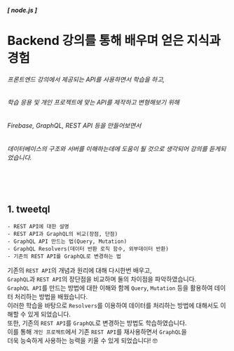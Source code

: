 ***[ node.js ]***
<br>
# Backend 강의를 통해 배우며 얻은 지식과 경험

###### 프론트엔드 강의에서 제공되는 API를 사용하면서 학습을 하고,  
###### 학습 응용 및 개인 프로젝트에 맞는 API를 제작하고 변형해보기 위해
###### Firebase, GraphQL, REST API 등을 만들어보면서
###### 데이터베이스의 구조와 서버를 이해하는데에 도움이 될 것으로 생각되어 강의를 듣게되었습니다.


<br>
<br>


## 1. tweetql
    - REST API에 대한 설명
    - REST API과 GraphQL의 비교(장점, 단점)
    - GraphQL API 만드는 법(Query, Mutation)
    - GraphQL Resolvers(데이터 반환 로직 함수, 외부데이터 반환)
    - 기존의 REST API를 GraphQL로 변경하는 법
기존의 `REST API`의 개념과 원리에 대해 다시한번 배우고,  
`GraphQL`과 `REST API`의 장단점을 비교하며 둘의 차이점을 파악하였습니다.  
`GraphQL API`를 만드는 방법에 대한 이해와 함께 `Query`, `Mutation` 등을 활용하여 데이터 처리하는 방법을 배웠습니다.  
이러한 학습을 바탕으로 `Resolvers`를 이용하여 데이터를 처리하는 방법에 대해서도 이해할 수 있게 되었습니다.  
또한, 기존의 `REST API`를 `GraphQL`로 변경하는 방법도 학습하였습니다.  
이를 통해 `개인 프로젝트`에서 기존 `REST API`를 재사용하면서 `GraphQL`을  
더욱 능숙하게 사용하는 능력을 키울 수 있게 되었습니다! 🤓

<br>
<br>



